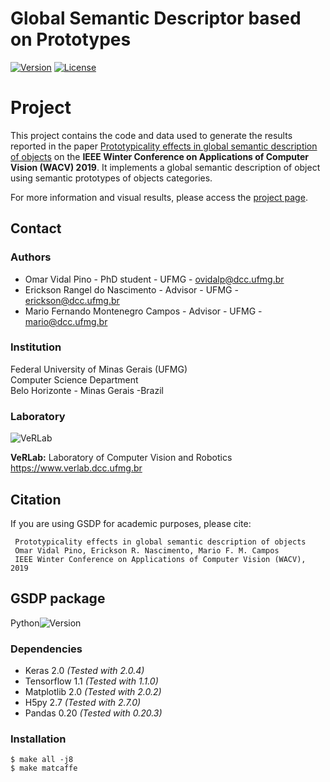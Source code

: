 # Global Semantic Descriptor based on Prototypes
[![Version](https://img.shields.io/badge/version-1.0-brightgreen.svg)](https://www.verlab.dcc.ufmg.br/global-semantic-description)
[![License](https://img.shields.io/badge/license-GPL--3.0-blue.svg)](LICENSE)

# Project #

This project contains the code and data used to generate the results reported in the paper [Prototypicality effects in global semantic description of objects](https://www.verlab.dcc.ufmg.br/global-semantic-description/wacv2019/) on the **IEEE Winter Conference on Applications of Computer Vision (WACV) 2019**. It implements a global semantic description of object using semantic prototypes of objects categories.

For more information and visual results, please access the [project page](https://www.verlab.dcc.ufmg.br/global-semantic-description/).

## Contact ##

### Authors ###

* Omar Vidal Pino - PhD student - UFMG - ovidalp@dcc.ufmg.br
* Erickson Rangel do Nascimento - Advisor - UFMG - erickson@dcc.ufmg.br
* Mario Fernando Montenegro Campos - Advisor - UFMG - mario@dcc.ufmg.br

### Institution ###

Federal University of Minas Gerais (UFMG)  
Computer Science Department  
Belo Horizonte - Minas Gerais -Brazil 

### Laboratory ###

![VeRLab](https://www.dcc.ufmg.br/dcc/sites/default/files/public/verlab-logo.png)

**VeRLab:** Laboratory of Computer Vision and Robotics   
https://www.verlab.dcc.ufmg.br

## Citation ##

If you are using GSDP for academic purposes, please cite:

     Prototypicality effects in global semantic description of objects
     Omar Vidal Pino, Erickson R. Nascimento, Mario F. M. Campos
     IEEE Winter Conference on Applications of Computer Vision (WACV), 2019
     

## GSDP package ##
Python![ Version](https://img.shields.io/badge/version-3.0-brightgreen.svg)
### Dependencies ###

* Keras 2.0  _(Tested with 2.0.4)_  
* Tensorflow 1.1 _(Tested with 1.1.0)_
* Matplotlib 2.0 _(Tested with 2.0.2)_  
* H5py 2.7 _(Tested with 2.7.0)_ 
* Pandas 0.20 _(Tested with 0.20.3)_ 

### Installation ###

    $ make all -j8
    $ make matcaffe

